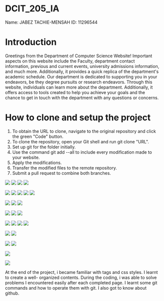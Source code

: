 # DCIT_205_IA

Name: JABEZ TACHIE-MENSAH
ID: 11296544

# Introduction 
Greetings from the Department of Computer Science Website! Important aspects on this website include the Faculty, department contact information, previous and current events, university admissions information, and much more. Additionally, it provides a quick replica of the department's academic schedule. 
Our department is dedicated to supporting you in your endeavors, be they degree pursuits or research endeavors. Through this website, individuals can learn more about the department. Additionally, it offers access to tools created to help you achieve your goals and the chance to get in touch with the department with any questions or concerns.

# How to clone and setup the project
1. To obtain the URL to clone, navigate to the original repository and click the green "Code" button.
2. To clone the repository, open your Git shell and run git clone "URL".
3. Set up git for the folder initially.
4. Use the command git add --all to include every modification made to your website.
5. Apply the modifications.
6. Transfer the modified files to the remote repository.
7. Submit a pull request to combine both branches.

![](screenshot/home.page1)
![](screenshot/home.page2)
![](screenshot/home.page3)
![](screenshot/home.page4)

![](screenshot/about.page1)
![](screenshot/about.page2)
![](screenshot/about.page3)
![](screenshot/about.page4)
![](screenshot/about.page5)

![](screenshot/faculty.page1)
![](screenshot/facutly.page2)
![](screenshot/facutly.page3)

![](screenshot/event.pages1)
![](screenshot/event.page2)
![](screenshot/event.pages3)

![](screenshot/academics.pages1)
![](screenshot/academics.pages2)
![](screenshot/academics.pages3)
![](screenshot/academics.pages4)

![](screenshot/academic.calender1)
![](screenshot/academic.calender2)

![](screenshot/admission.pages1)
![](screenshot/admssion.pages2)

![](screenshot/contactus.page)

![](screenshot/student.project)

At the end of the project, i became familiar with tags and css styles. I learnt to create a well-
organized contents. During the coding, i was able to solve problems I encountered easily after each 
completed page. I learnt some git commands and how to operate them with git. I also got to know about 
github.

